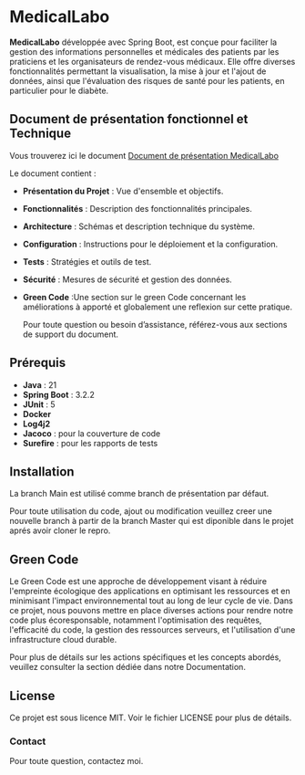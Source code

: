 # MedicalLabo

**MedicalLabo** développée avec Spring Boot, est conçue pour faciliter la gestion des informations personnelles et médicales des patients par les praticiens et les organisateurs de rendez-vous médicaux. Elle offre diverses fonctionnalités permettant la visualisation, la mise à jour et l'ajout de données, ainsi que l'évaluation des risques de santé pour les patients, en particulier pour le diabète.

## Document de présentation fonctionnel et Technique

Vous trouverez ici le document [Document de présentation MedicalLabo ](https://github.com/theryeddari/medi_labo/blob/ccb95cd4bf99dc5f096c2c5a1fb6a63a70b0b8c7/Documentation%20technique%20et%20fonctionnelle%20Medical%20Labo.pdf)

Le document contient :

- **Présentation du Projet** : Vue d'ensemble et objectifs.
- **Fonctionnalités** : Description des fonctionnalités principales.
- **Architecture** : Schémas et description technique du système.
- **Configuration** : Instructions pour le déploiement et la configuration.
- **Tests** : Stratégies et outils de test.
- **Sécurité** : Mesures de sécurité et gestion des données.
- **Green Code** :Une section sur le green Code concernant les améliorations à apporté et globalement une reflexion sur cette pratique.

  Pour toute question ou besoin d’assistance, référez-vous aux sections de support du document.

## Prérequis

- **Java** : 21
- **Spring Boot** : 3.2.2
- **JUnit** : 5
- **Docker**
- **Log4j2**
- **Jacoco** : pour la couverture de code
- **Surefire** : pour les rapports de tests

## Installation

La branch Main est utilisé comme branch de présentation par défaut.

Pour toute utilisation du code, ajout ou modification veuillez creer une nouvelle branch à partir de la branch Master qui est diponible dans le projet aprés avoir cloner le repro.

## Green Code
Le Green Code est une approche de développement visant à réduire l'empreinte écologique des applications en optimisant les ressources et en minimisant l'impact environnemental tout au long de leur cycle de vie. Dans ce projet, nous pouvons mettre en place diverses actions pour rendre notre code plus écoresponsable, notamment l'optimisation des requêtes, l'efficacité du code, la gestion des ressources serveurs, et l'utilisation d'une infrastructure cloud durable.

Pour plus de détails sur les actions spécifiques et les concepts abordés, veuillez consulter la section dédiée dans notre Documentation.
## License
Ce projet est sous licence MIT. Voir le fichier LICENSE pour plus de détails.

### Contact
Pour toute question, contactez moi.
